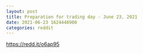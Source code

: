 ```yaml
--- 
layout: post 
title: Preparation for trading day - June 23, 2021 
date: 2021-06-23 1624446900 
categories: reddit 
--- 
```

https://redd.it/o6ap95